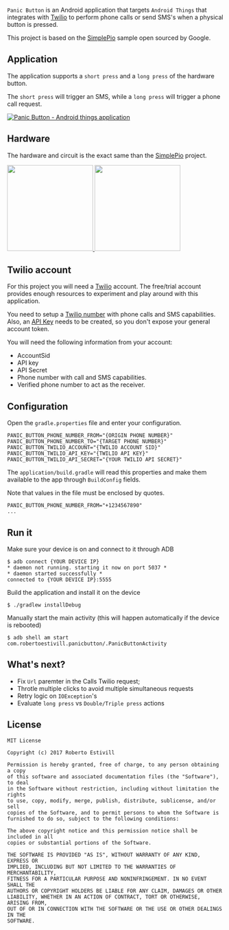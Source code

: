 `Panic Button` is an Android application that targets `Android Things` that integrates with [Twilio](https://twilio.com) to perform phone calls or send SMS's when a physical button is pressed.

This project is based on the [SimplePio](https://github.com/androidthings/sample-simplepio) sample open sourced by Google.


## Application

The application supports a `short press` and a `long press` of the hardware button. 

The `short press` will trigger an SMS, while a `long press` will trigger a phone call request.


[![Panic Button - Android things application](https://img.youtube.com/vi/t-7_qHqTxUA/0.jpg)](https://www.youtube.com/watch?v=t-7_qHqTxUA)


## Hardware

The hardware and circuit is the exact same than the [SimplePio](https://github.com/androidthings/sample-simplepio) project.

<a href="https://github.com/androidthings/sample-simplepio/raw/master/blink/edison_schematics.png">
<img src="https://github.com/androidthings/sample-simplepio/raw/master/blink/edison_schematics.png" height="200" /> 
</a>
<a href="https://github.com/androidthings/sample-simplepio/raw/master/blink/rpi3_schematics.png">
<img src="https://github.com/androidthings/sample-simplepio/raw/master/blink/rpi3_schematics.png" height="200" />
</a>


## Twilio account

For this project you will need a [Twilio](https://twilio.com) account. 
The free/trial account provides enough resources to experiment and play around with this application.

You need to setup a [Twilio number](https://www.twilio.com/console/phone-numbers/incoming) with phone calls and SMS capabilities. Also, an [API Key](https://www.twilio.com/console/dev-tools/api-keys/) needs to be created, so you don't expose your general account token.

You will need the following information from your account:

- AccountSid
- API key
- API Secret
- Phone number with call and SMS capabilities.
- Verified phone number to act as the receiver. 


## Configuration

Open the `gradle.properties` file and enter your configuration.


```
PANIC_BUTTON_PHONE_NUMBER_FROM="{ORIGIN PHONE NUMBER}"
PANIC_BUTTON_PHONE_NUMBER_TO="{TARGET PHONE NUMBER}"
PANIC_BUTTON_TWILIO_ACCOUNT="{TWILIO ACCOUNT SID}"
PANIC_BUTTON_TWILIO_API_KEY="{TWILIO API KEY}"
PANIC_BUTTON_TWILIO_API_SECRET="{YOUR TWILIO API SECRET}"
```

The `application/build.gradle` will read this properties and make them available to the app through `BuildConfig` fields.

Note that values in the file must be enclosed by quotes.

```
PANIC_BUTTON_PHONE_NUMBER_FROM="+1234567890"
...
```

## Run it

Make sure your device is on and connect to it through ADB

```
$ adb connect {YOUR DEVICE IP}
* daemon not running. starting it now on port 5037 *
* daemon started successfully *
connected to {YOUR DEVICE IP}:5555

```

Build the application and install it on the device 

```
$ ./gradlew installDebug
```

Manually start the main activity (this will happen automatically if the device is rebooted)

```
$ adb shell am start com.robertoestivill.panicbutton/.PanicButtonActivity
```

## What's next?

- Fix `Url` paremter in the Calls Twilio request;
- Throtle multiple clicks to avoid multiple simultaneous requests
- Retry logic on `IOException`'s
- Evaluate `long press` vs `Double/Triple press` actions

## License

```
MIT License

Copyright (c) 2017 Roberto Estivill

Permission is hereby granted, free of charge, to any person obtaining a copy
of this software and associated documentation files (the "Software"), to deal
in the Software without restriction, including without limitation the rights
to use, copy, modify, merge, publish, distribute, sublicense, and/or sell
copies of the Software, and to permit persons to whom the Software is
furnished to do so, subject to the following conditions:

The above copyright notice and this permission notice shall be included in all
copies or substantial portions of the Software.

THE SOFTWARE IS PROVIDED "AS IS", WITHOUT WARRANTY OF ANY KIND, EXPRESS OR
IMPLIED, INCLUDING BUT NOT LIMITED TO THE WARRANTIES OF MERCHANTABILITY,
FITNESS FOR A PARTICULAR PURPOSE AND NONINFRINGEMENT. IN NO EVENT SHALL THE
AUTHORS OR COPYRIGHT HOLDERS BE LIABLE FOR ANY CLAIM, DAMAGES OR OTHER
LIABILITY, WHETHER IN AN ACTION OF CONTRACT, TORT OR OTHERWISE, ARISING FROM,
OUT OF OR IN CONNECTION WITH THE SOFTWARE OR THE USE OR OTHER DEALINGS IN THE
SOFTWARE.
```

